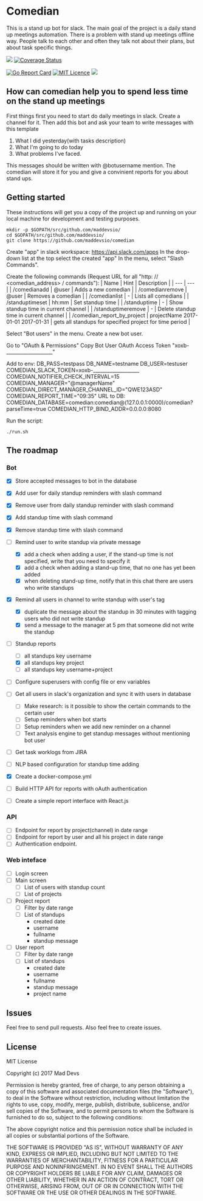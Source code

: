 # Comedian

This is a stand up bot for slack. 
The main goal of the project is a daily stand up meetings automation. There is a problem with stand up meetings offline way. People talk to each other and often they talk not about their plans, but about task specific things.

![](https://travis-ci.org/maddevsio/comedian.svg?branch=master)
[![Coverage Status](https://coveralls.io/repos/github/maddevsio/comedian/badge.svg)](https://coveralls.io/github/maddevsio/comedian)

[![Go Report Card](https://goreportcard.com/badge/github.com/maddevsio/comedian)](https://goreportcard.com/report/github.com/maddevsio/comedian)
[![MIT Licence](https://badges.frapsoft.com/os/mit/mit.svg?v=103)](https://opensource.org/licenses/mit-license.php)
[![](https://godoc.org/github.com/maddevsio/comedian?status.svg)](https://godoc.org/github.com/maddevsio/comedian)

## How can comedian help you to spend less time on the stand up meetings

First things first you need to start do daily meetings in slack. Create a channel for it. Then add this bot and ask your team to write messages with this template

1. What I did yesterday(with tasks description)
2. What I'm going to do today
3. What problems I've faced.

This messages should be written with @botusername mention. The comedian will store it for you and give a convinient reports for you about stand ups.

## Getting started

These instructions will get you a copy of the project up and running on your local machine for development and testing purposes. 
```
mkdir -p $GOPATH/src/github.com/maddevsio/
cd $GOPATH/src/github.com/maddevsio/
git clone https://github.com/maddevsio/comedian
```

Create "app" in slack workspace: https://api.slack.com/apps
In the drop-down list at the top select the created "app"
In the menu, select "Slash Commands".

Create the following commands (Request URL for all "http: // <comedian_address> / commands"):
| Name | Hint | Description |
| --- | --- |
| /comedianadd | @user | Adds a new comedian |
| /comedianremove | @user | Removes a comedian |
| /comedianlist | - | Lists all comedians |
| /standuptimeset | hh:mm | Set standup time |
| /standuptime | - | Show standup time in current channel |
| /standuptimeremove | - | Delete standup time in current channel |
| /comedian_report_by_project | projectName 2017-01-01 2017-01-31 | gets all standups for specified project for time period |

Select "Bot users" in the menu.
Create a new bot user.

Go to "OAuth & Permissions"
Copy Bot User OAuth Access Token
"xoxb-___________________"

Add to env:
DB_PASS=testpass
DB_NAME=testname
DB_USER=testuser
COMEDIAN_SLACK_TOKEN=xoxb-___________________
COMEDIAN_NOTIFIER_CHECK_INTERVAL=15
COMEDIAN_MANAGER="@managerName"
COMEDIAN_DIRECT_MANAGER_CHANNEL_ID="QWE123ASD"
COMEDIAN_REPORT_TIME="09:35"
URL to DB:
COMEDIAN_DATABASE=comedian:comedian@(127.0.0.1:0000)/comedian?parseTime=true
COMEDIAN_HTTP_BIND_ADDR=0.0.0.0:8080

Run the script:
```
./run.sh
```


## The roadmap

### Bot
- [x] Store accepted messages to bot in the database
- [x] Add user for daily standup reminders with slash command
- [x] Remove user from daily standup reminder with slash command
- [x] Add standup time with slash command
- [x] Remove standup time with slash command
- [ ] Remind user to write standup via private message 
	- [x] add a check when adding a user, if the stand-up time is not specified, write that you need to specify it 
	- [x] add a check when adding a stand-up time, that no one has yet been added 
	- [x] when deleting stand-up time, notify that in this chat there are users who write standups 
- [x] Remind all users in channel to write standup with user's tag
	- [x] duplicate the message about the standup in 30 minutes with tagging users who did not write standup
	- [x] send a message to the manager at 5 pm that someone did not write the standup 
- [ ] Standup reports
	- [ ] all standups key username
	- [x] all standups key project
	- [ ] all standups key username+project
- [ ] Configure superusers with config file or env variables
- [ ] Get all users in slack's organization and sync it with users in database
	- [ ] Make research: is it possible to show the certain commands to the certain user
	- [ ] Setup reminders when bot starts
	- [ ] Setup reminders when we add new reminder on a channel
	- [ ] Text analysis engine to get standup messages without mentioning bot user
- [ ] Get task worklogs from JIRA
- [ ] NLP based configuration for standup time adding
- [x] Create a docker-compose.yml
- [ ] Build HTTP API for reports with oAuth authentication
- [ ] Create a simple report interface with React.js


### API

- [ ] Endpoint for report by project(channel) in date range
- [ ] Endpoint for report by user and all his project in date range
- [ ] Authentication endpoint.

### Web inteface

- [ ] Login screen
- [ ] Main screen
  - [ ] List of users with standup count
  - [ ] List of projects
- [ ] Project report
  - [ ] Filter by date range
  - [ ] List of standups
    - created date
    - username
    - fullname
    - standup message
- [ ] User report
  - [ ] Filter by date range
  - [ ] List of standups
    - created date
    - username
    - fullname
    - standup message
    - project name

## Issues

Feel free to send pull requests. Also feel free to create issues.

## License

MIT License

Copyright (c) 2017 Mad Devs

Permission is hereby granted, free of charge, to any person obtaining a copy of this software and associated documentation files (the "Software"), to deal in the Software without restriction, including without limitation the rights to use, copy, modify, merge, publish, distribute, sublicense, and/or sell copies of the Software, and to permit persons to whom the Software is furnished to do so, subject to the following conditions:

The above copyright notice and this permission notice shall be included in all copies or substantial portions of the Software.

THE SOFTWARE IS PROVIDED "AS IS", WITHOUT WARRANTY OF ANY KIND, EXPRESS OR IMPLIED, INCLUDING BUT NOT LIMITED TO THE WARRANTIES OF MERCHANTABILITY, FITNESS FOR A PARTICULAR PURPOSE AND NONINFRINGEMENT. IN NO EVENT SHALL THE AUTHORS OR COPYRIGHT HOLDERS BE LIABLE FOR ANY CLAIM, DAMAGES OR OTHER LIABILITY, WHETHER IN AN ACTION OF CONTRACT, TORT OR OTHERWISE, ARISING FROM, OUT OF OR IN CONNECTION WITH THE SOFTWARE OR THE USE OR OTHER DEALINGS IN THE SOFTWARE.